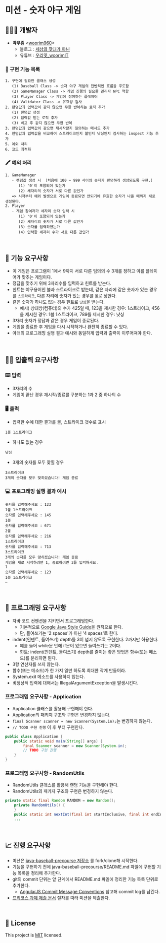 # 미션 - 숫자 야구 게임

## 👨🏻‍💻 개발자
* **박우림** <[woorim960](https://github.com/woorim960)>
   - 블로그 : [세상의 잣대가 아닌](https://blog.naver.com/dnfla420)
   - 유튜브 : [우리밋_woorimIT](https://www.youtube.com/channel/UCS0F25vig_sPIQXMiK8IdSg?view_as=subscriber)

### 📌 구현 기능 목록
```
1. 구현에 필요한 클래스 생성
   (1) Baseball Class -> 숫자 야구 게임의 전반적인 흐름을 주도함
   (2) GameManager Class -> 게임 진행의 필요한 관리자 NPC 역할
   (3) Player Class -> 게임에 참여하는 플레이어
   (4) Validator Class -> 유효성 검사
2. 랜덤값과 입력값이 같지 않으면 무한 반복하는 로직 추가
   (1) 랜덤값 생성
   (2) 입력값 받는 로직 추가
   (3) 비교 후 같지 않으면 무한 반복
3. 랜덤값과 입력값이 같으면 재시작할지 질의하는 메서드 추가
4. 랜덤값과 입력값을 비교하여 스트라이크인지 볼인지 낫싱인지 검사하는 inspect 기능 추가
5. 예외 처리
6. 코드 최적화
```

### 🖍 예외 처리
```
1. GameManager
   - 랜덤값 생성 시  (처음에 100 ~ 999 사이의 숫자가 랜덤하게 생성되도록 구현.)
      (1) '0'이 포함되어 있는가
      (2) 세자리의 숫자가 서로 다른 값인가
   => 시작부터 예외 발생으로 게임이 종료되면 안되기에 유효한 숫자가 나올 때까지 새로 생성된다.
2. Player
   - 게임 참여자가 세자리 숫자 입력 시
      (1) '0'이 포함되어 있는가
      (2) 세자리의 숫자가 서로 다른 값인가
      (3) 숫자를 입력하였는가
      (4) 입력한 세자리 수가 서로 다른 값인가
```

<br>

## 🚀 기능 요구사항
- 이 게임은 프로그램이 1에서 9까지 서로 다른 임의의 수 3개를 정하고 이를 플레이어가 맞추는 게임이다.
- 정답을 맞추기 위해 3자리수를 입력하고 힌트를 받는다.
- 힌트는 야구용어인 볼과 스트라이크로 받는데, 같은 자리에 같은 숫자가 있는 경우를 `스트라이크`, 다른 자리에 숫자가 있는 경우를 `볼`로 정한다.
- 같은 숫자가 하나도 없는 경우 힌트로 `낫싱`을 받는다.
  - 예시) 상대방(컴퓨터)의 수가 425일 때, 123을 제시한 경우: 1스트라이크, 456을 제시한 경우: 1볼 1스트라이크, 789를 제시한 경우: 낫싱
- 3자리 숫자가 정답과 같은 경우 게임이 종료된다.
- 게임을 종료한 후 게임을 다시 시작하거나 완전히 종료할 수 있다.
- 아래의 프로그래밍 실행 결과 예시와 동일하게 입력과 출력이 이루어져야 한다.

<br>

## ✍🏻 입출력 요구사항
### ⌨️ 입력
- 3자리의 수
- 게임이 끝난 경우 재시작/종료를 구분하는 1과 2 중 하나의 수

### 🖥 출력
- 입력한 수에 대한 결과를 볼, 스트라이크 갯수로 표시
```
1볼 1스트라이크
```
- 하나도 없는 경우 
```
낫싱
```
- 3개의 숫자를 모두 맞힐 경우
```
3스트라이크
3개의 숫자를 모두 맞히셨습니다! 게임 종료
```

### 💻 프로그래밍 실행 결과 예시
```
숫자를 입력해주세요 : 123
1볼 1스트라이크
숫자를 입력해주세요 : 145
1볼
숫자를 입력해주세요 : 671
2볼
숫자를 입력해주세요 : 216
1스트라이크
숫자를 입력해주세요 : 713
3스트라이크
3개의 숫자를 모두 맞히셨습니다! 게임 종료
게임을 새로 시작하려면 1, 종료하려면 2를 입력하세요.
1
숫자를 입력해주세요 : 123
1볼 1스트라이크
… 
```

<br>

## 🎱 프로그래밍 요구사항
- 자바 코드 컨벤션을 지키면서 프로그래밍한다.
  - 기본적으로 [Google Java Style Guide](https://google.github.io/styleguide/javaguide.html)을 원칙으로 한다.
  - 단, 들여쓰기는 '2 spaces'가 아닌 '4 spaces'로 한다.
- indent(인덴트, 들여쓰기) depth를 3이 넘지 않도록 구현한다. 2까지만 허용한다.
  - 예를 들어 while문 안에 if문이 있으면 들여쓰기는 2이다.
  - 힌트: indent(인덴트, 들여쓰기) depth를 줄이는 좋은 방법은 함수(또는 메소드)를 분리하면 된다.
- 3항 연산자를 쓰지 않는다.
- 함수(또는 메소드)가 한 가지 일만 하도록 최대한 작게 만들어라.
- System.exit 메소드를 사용하지 않는다.
- 비정상적 입력에 대해서는 IllegalArgumentException을 발생시킨다.

### 프로그래밍 요구사항 - Application
- Application 클래스를 활용해 구현해야 한다.
- Application의 패키지 구조와 구현은 변경하지 않는다.
- `final Scanner scanner = new Scanner(System.in);`는 변경하지 않는다.
- `// TODO 구현 진행` 이 후 부터 구현한다.

```java
public class Application {
    public static void main(String[] args) {
        final Scanner scanner = new Scanner(System.in);
        // TODO 구현 진행
    }
}
```

### 프로그래밍 요구사항 - RandomUtils
- RandomUtils 클래스를 활용해 랜덤 기능을 구현해야 한다.
- RandomUtils의 패키지 구조와 구현은 변경하지 않는다.

```java
private static final Random RANDOM = new Random();
    private RandomUtils() {
    }
    public static int nextInt(final int startInclusive, final int endInclusive) {
    ...
```

<br>

## 📈 진행 요구사항
- 미션은 [java-baseball-precourse 저장소](https://github.com/woowacourse/java-baseball-precourse) 를 fork/clone해 시작한다.
- 기능을 구현하기 전에 java-baseball-precourse/README.md 파일에 구현할 기능 목록을 정리해 추가한다.
- git의 commit 단위는 앞 단계에서 README.md 파일에 정리한 기능 목록 단위로 추가한다.
  - [AngularJS Commit Message Conventions](https://gist.github.com/stephenparish/9941e89d80e2bc58a153) 참고해 commit log를 남긴다.
- [프리코스 과제 제출 문서](https://github.com/woowacourse/woowacourse-docs/tree/master/precourse) 절차를 따라 미션을 제출한다.

<br>

## 📝 License

This project is [MIT](https://github.com/woowacourse/java-baseball-precourse/blob/master/LICENSE) licensed.
